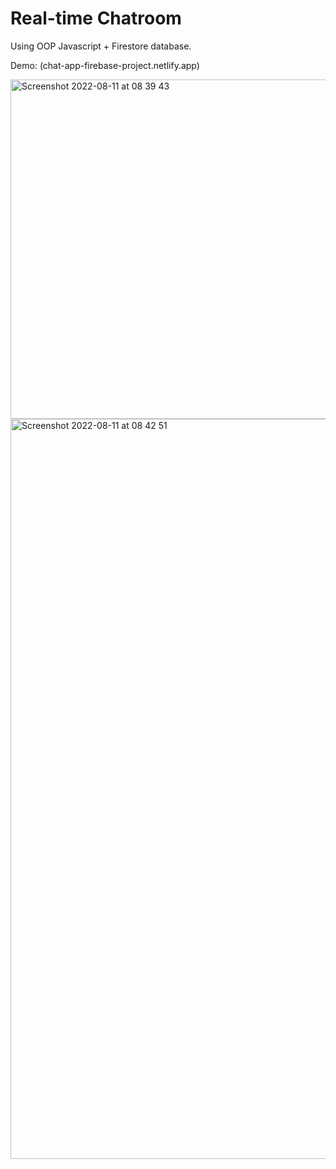 # Real-time Chatroom
Using OOP Javascript + Firestore database. 

Demo: (chat-app-firebase-project.netlify.app)

<img width="543" alt="Screenshot 2022-08-11 at 08 39 43" src="https://user-images.githubusercontent.com/52753698/184077975-ecf2c28b-adc4-4f2f-ba55-36ebf4363018.png">
<img width="1184" alt="Screenshot 2022-08-11 at 08 42 51" src="https://user-images.githubusercontent.com/52753698/184077980-3ab7930e-43e5-4ddf-84ab-b5f65206109a.png">
